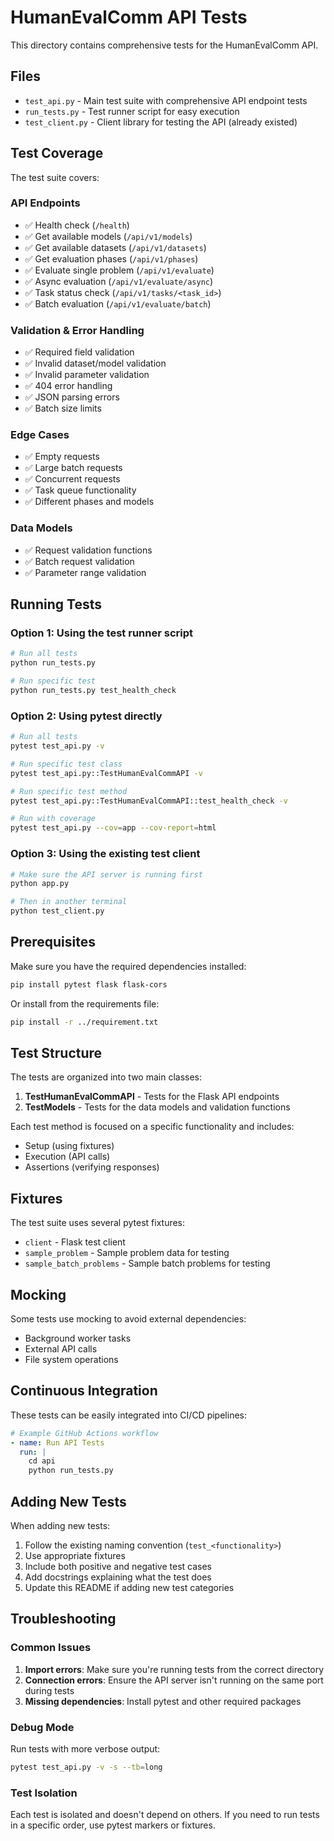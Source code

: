 # HumanEvalComm API Tests

This directory contains comprehensive tests for the HumanEvalComm API.

## Files

- `test_api.py` - Main test suite with comprehensive API endpoint tests
- `run_tests.py` - Test runner script for easy execution
- `test_client.py` - Client library for testing the API (already existed)

## Test Coverage

The test suite covers:

### API Endpoints
- ✅ Health check (`/health`)
- ✅ Get available models (`/api/v1/models`)
- ✅ Get available datasets (`/api/v1/datasets`)
- ✅ Get evaluation phases (`/api/v1/phases`)
- ✅ Evaluate single problem (`/api/v1/evaluate`)
- ✅ Async evaluation (`/api/v1/evaluate/async`)
- ✅ Task status check (`/api/v1/tasks/<task_id>`)
- ✅ Batch evaluation (`/api/v1/evaluate/batch`)

### Validation & Error Handling
- ✅ Required field validation
- ✅ Invalid dataset/model validation
- ✅ Invalid parameter validation
- ✅ 404 error handling
- ✅ JSON parsing errors
- ✅ Batch size limits

### Edge Cases
- ✅ Empty requests
- ✅ Large batch requests
- ✅ Concurrent requests
- ✅ Task queue functionality
- ✅ Different phases and models

### Data Models
- ✅ Request validation functions
- ✅ Batch request validation
- ✅ Parameter range validation

## Running Tests

### Option 1: Using the test runner script
```bash
# Run all tests
python run_tests.py

# Run specific test
python run_tests.py test_health_check
```

### Option 2: Using pytest directly
```bash
# Run all tests
pytest test_api.py -v

# Run specific test class
pytest test_api.py::TestHumanEvalCommAPI -v

# Run specific test method
pytest test_api.py::TestHumanEvalCommAPI::test_health_check -v

# Run with coverage
pytest test_api.py --cov=app --cov-report=html
```

### Option 3: Using the existing test client
```bash
# Make sure the API server is running first
python app.py

# Then in another terminal
python test_client.py
```

## Prerequisites

Make sure you have the required dependencies installed:

```bash
pip install pytest flask flask-cors
```

Or install from the requirements file:

```bash
pip install -r ../requirement.txt
```

## Test Structure

The tests are organized into two main classes:

1. **TestHumanEvalCommAPI** - Tests for the Flask API endpoints
2. **TestModels** - Tests for the data models and validation functions

Each test method is focused on a specific functionality and includes:
- Setup (using fixtures)
- Execution (API calls)
- Assertions (verifying responses)

## Fixtures

The test suite uses several pytest fixtures:

- `client` - Flask test client
- `sample_problem` - Sample problem data for testing
- `sample_batch_problems` - Sample batch problems for testing

## Mocking

Some tests use mocking to avoid external dependencies:
- Background worker tasks
- External API calls
- File system operations

## Continuous Integration

These tests can be easily integrated into CI/CD pipelines:

```yaml
# Example GitHub Actions workflow
- name: Run API Tests
  run: |
    cd api
    python run_tests.py
```

## Adding New Tests

When adding new tests:

1. Follow the existing naming convention (`test_<functionality>`)
2. Use appropriate fixtures
3. Include both positive and negative test cases
4. Add docstrings explaining what the test does
5. Update this README if adding new test categories

## Troubleshooting

### Common Issues

1. **Import errors**: Make sure you're running tests from the correct directory
2. **Connection errors**: Ensure the API server isn't running on the same port during tests
3. **Missing dependencies**: Install pytest and other required packages

### Debug Mode

Run tests with more verbose output:

```bash
pytest test_api.py -v -s --tb=long
```

### Test Isolation

Each test is isolated and doesn't depend on others. If you need to run tests in a specific order, use pytest markers or fixtures.
